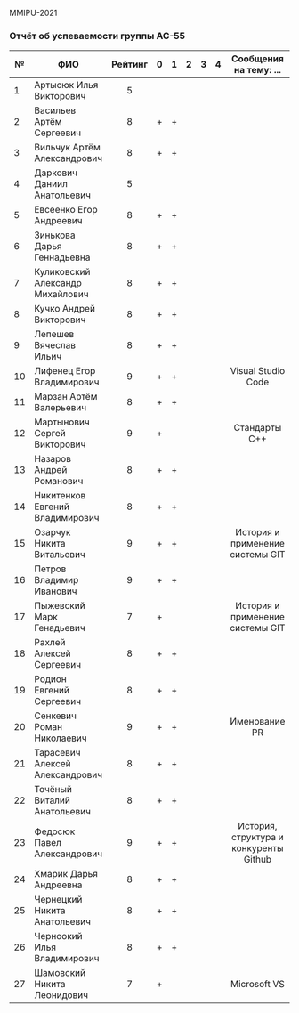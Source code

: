 MMIPU-2021
### Отчёт об успеваемости группы АС-55

|№ |  ФИО                              | Рейтинг | 0 | 1 | 2 | 3 | 4 | Сообщения на тему: ... |
|--|-----------------------------------|:-------:|:-:|:-:|:-:|:-:|:-:|:----------------------:|
|1 | Артысюк Илья Викторович           |5        |   |   |   |   |   |            |
|2 | Васильев Артём Сергеевич          |8        | + | + |   |   |   |            |
|3 | Вильчук Артём Александрович       |8        | + | + |   |   |   |            |
|4 | Даркович Даниил Анатольевич       |5        |   |   |   |   |   |            |
|5 | Евсеенко Егор Андреевич           |8        | + | + |   |   |   |            |
|6 | Зинькова Дарья Геннадьевна        |8        | + | + |   |   |   |            |
|7 | Куликовский Александр Михайлович  |8        | + | + |   |   |   |            |
|8 | Кучко Андрей Викторович           |8        | + | + |   |   |   |            |
|9 | Лепешев Вячеслав Ильич            |8        | + | + |   |   |   |            |
|10| Лифенец Егор Владимирович         |9        | + | + |   |   |   | Visual Studio Code|
|11| Марзан Артём Валерьевич           |8        | + | + |   |   |   |            |
|12| Мартынович Сергей Викторович      |9        | + |   |   |   |   | Стандарты С++|
|13| Назаров Андрей Романович          |8        | + | + |   |   |   |            |
|14| Никитенков Евгений Владимирович   |8        | + | + |   |   |   |            |
|15| Озарчук Никита Витальевич         |9        | + | + |   |   |   | История и применение системы GIT|
|16| Петров Владимир Иванович          |9        | + | + |   |   |   |            |
|17| Пыжевский Марк Генадьевич         |7        | + |   |   |   |   | История и применение системы GIT|
|18| Рахлей Алексей Сергеевич          |8        | + | + |   |   |   |            |
|19| Родион Евгений Сергеевич          |8        | + | + |   |   |   |            |
|20| Сенкевич Роман Николаевич         |9        | + | + |   |   |   | Именование PR |
|21| Тарасевич Алексей Александрович   |8        | + | + |   |   |   |            |
|22| Точёный Виталий Анатольевич       |8        | + | + |   |   |   |            |
|23| Федосюк Павел Александрович       |9        | + | + |   |   |   |История, структура и конкуренты Github|
|24| Хмарик Дарья Андреевна            |8        | + | + |   |   |   |            |
|25| Чернецкий Никита Анатольевич      |8        | + | + |   |   |   |            |
|26| Черноокий Илья Владимирович       |8        | + | + |   |   |   |            |
|27| Шамовский Никита Леонидович       |7        | + |   |   |   |   |Microsoft VS|
